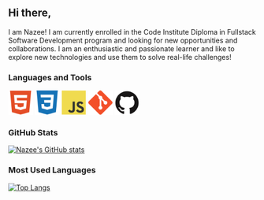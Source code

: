 ## Hi there, 

I am Nazee! I am currently enrolled in the Code Institute Diploma in Fullstack Software Development program and looking for new opportunities and collaborations. I am an enthusiastic and passionate learner and like to explore new technologies and use them to solve real-life challenges! 

### Languages and Tools
<img src="https://raw.githubusercontent.com/devicons/devicon/master/icons/html5/html5-plain.svg" alt="HTML logo" width="50px" height="50px" />
<img src="https://raw.githubusercontent.com/devicons/devicon/master/icons/css3/css3-plain.svg" alt="CSS logo" width="50px" height="50px" 
/>
<img src="https://raw.githubusercontent.com/devicons/devicon/master/icons/javascript/javascript-original.svg" alt="JavaScript logo" width="50px" height="50px"/>
<img src="https://raw.githubusercontent.com/devicons/devicon/master/icons/git/git-original.svg" alt="Git logo" width="50px" height="50px"/>
<img src="https://raw.githubusercontent.com/devicons/devicon/master/icons/github/github-original.svg" alt="GitHub logo" width="50px" height="50px" />



### GitHub Stats 
[![Nazee's GitHub stats](https://github-readme-stats.vercel.app/api?username=Nazulka&theme=dark&show_icons=true)](https://github.com/Nazulka/github-readme-stats)

### Most Used Languages
[![Top Langs](https://github-readme-stats.vercel.app/api/top-langs/?username=Nazulka&layout=compact)](https://github.com/Nazulka/github-readme-stats)
